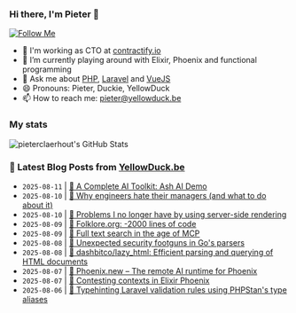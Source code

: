 ### Hi there, I'm Pieter 👋  
[![Follow Me](https://img.shields.io/github/followers/pieterclaerhout?label=Follow&style=social)](https://github.com/pieterclaerhout)

- 🏢 I'm working as CTO at [contractify.io](https://contractify.io)
- 🌱 I’m currently playing around with Elixir, Phoenix and functional programming
- 💬 Ask me about [PHP](https://php.net), [Laravel](http://laravel.com) and [VueJS](https://vuejs.org)
- 😄 Pronouns: Pieter, Duckie, YellowDuck
- 📫 How to reach me: pieter@yellowduck.be

### My stats

![pieterclaerhout's GitHub Stats](https://github-readme-stats.vercel.app/api?username=pieterclaerhout&show_icons=true&count_private=true&line_height=40)

### 📩 Latest Blog Posts from [YellowDuck.be](https://www.yellowduck.be/)
<!-- BLOG-POST-LIST:START -->
- `2025-08-11` | [🔗 A Complete AI Toolkit: Ash AI Demo](https://www.yellowduck.be/posts/a-complete-ai-toolkit-ash-ai-demo)  
- `2025-08-10` | [🔗 Why engineers hate their managers &lpar;and what to do about it&rpar;](https://www.yellowduck.be/posts/why-engineers-hate-their-managers-and-what-to-do-about-it)  
- `2025-08-10` | [🔗 Problems I no longer have by using server-side rendering](https://www.yellowduck.be/posts/problems-i-no-longer-have-by-using-server-side-rendering)  
- `2025-08-09` | [🔗 Folklore.org: -2000 lines of code](https://www.yellowduck.be/posts/folklore-org-2000-lines-of-code)  
- `2025-08-09` | [🔗 Full text search in the age of MCP](https://www.yellowduck.be/posts/full-text-search-in-the-age-of-mcp)  
- `2025-08-08` | [🔗 Unexpected security footguns in Go&#39;s parsers](https://www.yellowduck.be/posts/unexpected-security-footguns-in-gos-parsers)  
- `2025-08-08` | [🔗 dashbitco/lazy_html: Efficient parsing and querying of HTML documents](https://www.yellowduck.be/posts/github-dashbitco-lazy-html-efficient-parsing-and-querying-of-html-documents)  
- `2025-08-07` | [🔗 Phoenix.new – The remote AI runtime for Phoenix](https://www.yellowduck.be/posts/phoenix-new-the-remote-ai-runtime-for-phoenix)  
- `2025-08-07` | [🔗 Contesting contexts in Elixir Phoenix](https://www.yellowduck.be/posts/contesting-contexts-in-elixir-phoenix)  
- `2025-08-06` | [🔗 Typehinting Laravel validation rules using PHPStan&#39;s type aliases](https://www.yellowduck.be/posts/typehinting-laravel-validation-rules-using-phpstans-type-aliases)  

<!-- BLOG-POST-LIST:END -->
